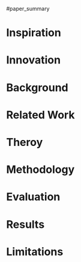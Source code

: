 #paper_summary 

# Inspiration



# Innovation



# Background



# Related Work



# Theroy



# Methodology



# Evaluation



# Results



# Limitations